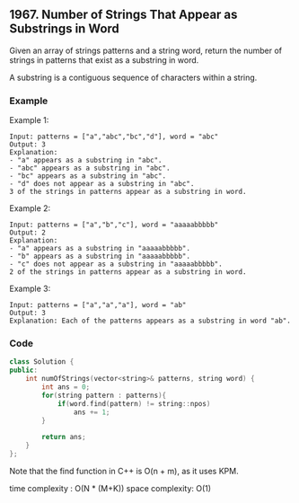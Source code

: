 ## 1967. Number of Strings That Appear as Substrings in Word

Given an array of strings patterns and a string word, return the number of strings in patterns that exist as a substring in word.

A substring is a contiguous sequence of characters within a string.

### Example

Example 1:

```text
Input: patterns = ["a","abc","bc","d"], word = "abc"
Output: 3
Explanation:
- "a" appears as a substring in "abc".
- "abc" appears as a substring in "abc".
- "bc" appears as a substring in "abc".
- "d" does not appear as a substring in "abc".
3 of the strings in patterns appear as a substring in word.
```

Example 2:

```text
Input: patterns = ["a","b","c"], word = "aaaaabbbbb"
Output: 2
Explanation:
- "a" appears as a substring in "aaaaabbbbb".
- "b" appears as a substring in "aaaaabbbbb".
- "c" does not appear as a substring in "aaaaabbbbb".
2 of the strings in patterns appear as a substring in word.
```

Example 3:

```text
Input: patterns = ["a","a","a"], word = "ab"
Output: 3
Explanation: Each of the patterns appears as a substring in word "ab".
```

### Code

```c++
class Solution {
public:
    int numOfStrings(vector<string>& patterns, string word) {
        int ans = 0;
        for(string pattern : patterns){
            if(word.find(pattern) != string::npos)
                ans += 1;
        }
        
        return ans;
    }
};
```

Note that the find function in C++ is O(n + m), as it uses KPM.

time complexity : O(N * (M+K))
space complexity: O(1)
